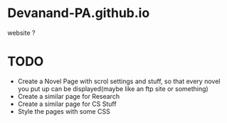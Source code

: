 # Devanand-PA.github.io
website ?

# TODO
- Create a Novel Page with scrol settings and stuff, so that every novel you put up can be displayed(maybe like an ftp site or something)
- Create a similar page for Research 
- Create a similar page for CS Stuff
- Style the pages with some CSS
